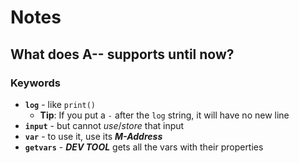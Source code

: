 # Notes

## What does A-- supports until now?

### Keywords
* **`log`** - like `print()`
    * **Tip**: If you put a `-` after the `log` string, it will have no new line
* **`input`** - but cannot *use*/*store* that input
* **`var`** - to use it, use its ***M-Address***
* **`getvars`** - ***DEV TOOL*** gets all the vars with their properties
